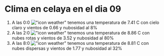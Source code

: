 # Clima en celaya en el dia 09

1. A las 0:0 !["icon weather"](http://openweathermap.org/img/w/02n.png) tenemos una temperatura de 7.41 C con cielo claro y  vientos de 0.66 y nubosidad al 8%
1. A las 2:0 !["icon weather"](http://openweathermap.org/img/w/04n.png) tenemos una temperatura de 8.86 C con nubes rotas y  vientos de 3.52 y nubosidad al 80%
1. A las 8:0 !["icon weather"](http://openweathermap.org/img/w/03d.png) tenemos una temperatura de 8.81 C con nubes dispersas y  vientos de 1.77 y nubosidad al 32%
